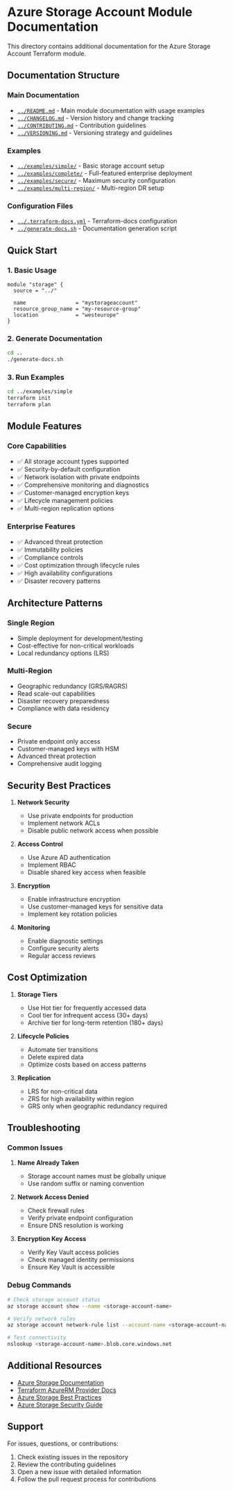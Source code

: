 # Azure Storage Account Module Documentation

This directory contains additional documentation for the Azure Storage Account Terraform module.

## Documentation Structure

### Main Documentation
- [`../README.md`](../README.md) - Main module documentation with usage examples
- [`../CHANGELOG.md`](../CHANGELOG.md) - Version history and change tracking
- [`../CONTRIBUTING.md`](../CONTRIBUTING.md) - Contribution guidelines
- [`../VERSIONING.md`](../VERSIONING.md) - Versioning strategy and guidelines

### Examples
- [`../examples/simple/`](../examples/simple/) - Basic storage account setup
- [`../examples/complete/`](../examples/complete/) - Full-featured enterprise deployment
- [`../examples/secure/`](../examples/secure/) - Maximum security configuration
- [`../examples/multi-region/`](../examples/multi-region/) - Multi-region DR setup

### Configuration Files
- [`../.terraform-docs.yml`](../.terraform-docs.yml) - Terraform-docs configuration
- [`../generate-docs.sh`](../generate-docs.sh) - Documentation generation script

## Quick Start

### 1. Basic Usage
```hcl
module "storage" {
  source = "../"
  
  name                = "mystorageaccount"
  resource_group_name = "my-resource-group"
  location            = "westeurope"
}
```

### 2. Generate Documentation
```bash
cd ..
./generate-docs.sh
```

### 3. Run Examples
```bash
cd ../examples/simple
terraform init
terraform plan
```

## Module Features

### Core Capabilities
- ✅ All storage account types supported
- ✅ Security-by-default configuration
- ✅ Network isolation with private endpoints
- ✅ Comprehensive monitoring and diagnostics
- ✅ Customer-managed encryption keys
- ✅ Lifecycle management policies
- ✅ Multi-region replication options

### Enterprise Features
- ✅ Advanced threat protection
- ✅ Immutability policies
- ✅ Compliance controls
- ✅ Cost optimization through lifecycle rules
- ✅ High availability configurations
- ✅ Disaster recovery patterns

## Architecture Patterns

### Single Region
- Simple deployment for development/testing
- Cost-effective for non-critical workloads
- Local redundancy options (LRS)

### Multi-Region
- Geographic redundancy (GRS/RAGRS)
- Read scale-out capabilities
- Disaster recovery preparedness
- Compliance with data residency

### Secure
- Private endpoint only access
- Customer-managed keys with HSM
- Advanced threat protection
- Comprehensive audit logging

## Security Best Practices

1. **Network Security**
   - Use private endpoints for production
   - Implement network ACLs
   - Disable public network access when possible

2. **Access Control**
   - Use Azure AD authentication
   - Implement RBAC
   - Disable shared key access when feasible

3. **Encryption**
   - Enable infrastructure encryption
   - Use customer-managed keys for sensitive data
   - Implement key rotation policies

4. **Monitoring**
   - Enable diagnostic settings
   - Configure security alerts
   - Regular access reviews

## Cost Optimization

1. **Storage Tiers**
   - Use Hot tier for frequently accessed data
   - Cool tier for infrequent access (30+ days)
   - Archive tier for long-term retention (180+ days)

2. **Lifecycle Policies**
   - Automate tier transitions
   - Delete expired data
   - Optimize costs based on access patterns

3. **Replication**
   - LRS for non-critical data
   - ZRS for high availability within region
   - GRS only when geographic redundancy required

## Troubleshooting

### Common Issues

1. **Name Already Taken**
   - Storage account names must be globally unique
   - Use random suffix or naming convention

2. **Network Access Denied**
   - Check firewall rules
   - Verify private endpoint configuration
   - Ensure DNS resolution is working

3. **Encryption Key Access**
   - Verify Key Vault access policies
   - Check managed identity permissions
   - Ensure Key Vault is accessible

### Debug Commands
```bash
# Check storage account status
az storage account show --name <storage-account-name>

# Verify network rules
az storage account network-rule list --account-name <storage-account-name>

# Test connectivity
nslookup <storage-account-name>.blob.core.windows.net
```

## Additional Resources

- [Azure Storage Documentation](https://docs.microsoft.com/en-us/azure/storage/)
- [Terraform AzureRM Provider Docs](https://registry.terraform.io/providers/hashicorp/azurerm/latest/docs)
- [Azure Storage Best Practices](https://docs.microsoft.com/en-us/azure/storage/common/storage-best-practices)
- [Azure Storage Security Guide](https://docs.microsoft.com/en-us/azure/storage/common/storage-security-guide)

## Support

For issues, questions, or contributions:
1. Check existing issues in the repository
2. Review the contributing guidelines
3. Open a new issue with detailed information
4. Follow the pull request process for contributions